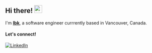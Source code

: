 ## Hi there! <img src="https://emojis.slackmojis.com/emojis/images/1536351075/4594/blob-wave.gif" width="25"/>

I'm [**Ibk**](https://ibkehinmowo.github.io/Portfolio-Site-modern/), a software engineer currrently based in Vancouver, Canada.

#### Let's connect!
[<img alt="LinkedIn" src="https://img.shields.io/badge/LinkedIn-%230E76A8.svg?&style=for-the-badge&logo=LinkedIn&logoColor=white" />](www.linkedin.com/in/ibukun-ehinmowo)
